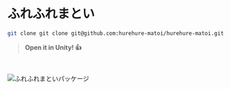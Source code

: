 # ふれふれまとい

```sh
git clone git clone git@github.com:hurehure-matoi/hurehure-matoi.git
```
> **Open it in Unity! 👍**

<br>

![ふれふれまといパッケージ](https://github.com/user-attachments/assets/f81d547d-189b-4a19-8322-962cb0fc5888)
